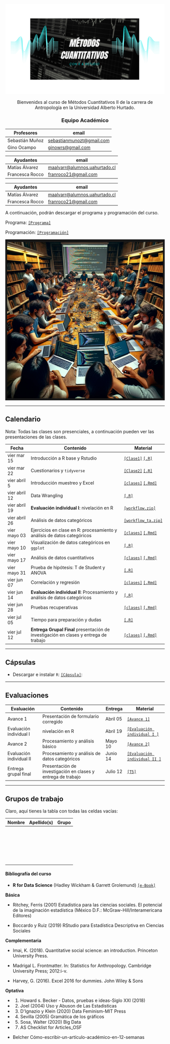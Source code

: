 ![Banner](files/Banner.png)
<p align="center">
  Bienvenidxs al curso de Métodos Cuantitativos II de la carrera de Antropología en la Universidad Alberto Hurtado.
</p>



<center>

### Equipo Académico

| Profesores         | email                       | 
|--------------------|-----------------------------|
| Sebastián Muñoz    | sebastianmunozt@gmail.com  |
| Gino Ocampo        | ginowrs@gmail.com          |

| Ayudantes          | email                       |
|--------------------|-----------------------------|
| Matías Álvarez     | maalvarr@alumnos.uahurtado.cl |
| Francesca Rocco    | franroco21@gmail.com       |

</center>

| Ayudantes             | email |
|-----------------------|------|
| Matías Álvarez       | maalvarr@alumnos.uahurtado.cl|
| Francesca Rocco     | franroco21@gmail.com|

A continuación, podrán descargar el programa y programación del curso.

Programa: [`[Programa]`](https://ginowrs.github.io/mc2/files/programa_2024.pdf) 

Programación: [`[Programación]`](https://ginowrs.github.io/mc2/files/programacion_2024.pdf) 


![useR](files/curso_mc2.png)

---
## Calendario

Nota: Todas las clases son presenciales, a continuación pueden ver las presentaciones de las clases.


| Fecha             | Contenido                                                      | Material                                                                                                                                                  |
|-------------------|---------------------------------------------------------------|----------------------------------------------------------------------------------------------------------------------------------------------------------|
| vier mar 15       | Introducción a R base y Rstudio                               | [`[Clase1]`](https://metodoscuantitativos.github.io/mc2/clases/clase_01/clase_1#1)   [`[.R]`](clases/clase_01/clase_1.R)                                    |
| vier mar 22        | Cuestionarios y `tidyverse`                             |  [`[Clase2]`](https://metodoscuantitativos.github.io/mc2/clases/clase_02/Clase_2#1) [`[.R]`](clases/clase_02/clase_2.R)                                       |
| vier abril 5         | Introducción muestreo y Excel                                 | [`[clases]`](https://metodoscuantitativos.github.io/mc2/clases/clase_03/clase_3#1) [`[.Rmd]`](clases/class_2/class_2.Rmd)                                                                                                                                                         |
| vier abril 12         | Data Wrangling                                 |  [`[.R]`](clases/class_2/class_2.R)                                                                                                                                                         |
| vier abril 19        | **Evaluación individual I**: nivelación en R                                                      | [`[workflow.zip]`](clases/class_4/workflow.zip)                                                                                                                                                       |
| vier abril 26       | Análisis de datos categóricos                                                    |  [`[workflow_ta.zip]`](clases/class_4/workflow_ta.zip)                                                                                                                                                              |
| vier mayo 03        | Ejercicios en clase en R: procesamiento y análisis de datos categóricos            |  [`[clases]`](https://mebucca.github.io/dar_soc4001/clases/class_5/class_5#1) [`[.Rmd]`](clases/class_5/class_5.Rmd)                                                                                                                                                        |
| vier mayo 10        | Visualización de datos categóricos en `ggplot`            |  [`[.R]`](clases/class_5/class_5.R)                                                                                                                                                              |
| vier mayo 17       |  Análisis de datos cuantitativos           |     [`[clases]`](https://mebucca.github.io/dar_soc4001/clases/class_6/class_6#1) [`[.Rmd]`](clases/class_6/class_6.Rmd)                                                                                                                                                                                                        |
| vier mayo 31         | Prueba de hipótesis: T de Student y ANOVA            |   [`[.R]`](clases/class_6/class_6.R)                                                                                                                                                          |
| vier jun 07        | Correlación y regresión |          [`[clases]`](https://mebucca.github.io/dar_soc4001/clases/class_7/class_7#1) [`[.Rmd]`](clases/class_7/class_7.Rmd)                                                                                                                                                 |
| vier jun 14        | **Evaluación individual II**: Procesamiento y análisis de datos categóricos |            [`[.R]`](clases/class_7/class_7.R)                                                                                                                                                  |
| vier jun 28        | Pruebas recuperativas           |          [`[clases]`](https://mebucca.github.io/dar_soc4001/clases/class_9/class_9#1) [`[.Rmd]`](clases/class_9/class_9.Rmd)                                                                                                                                                |
| vier jul 05        | Tiempo para preparación y dudas           |   [`[.R]`](clases/class_9/class_9.R)                                                                                                                                                        |
| vier jul 12        | **Entrega Grupal Final** presentación de investigación en clases y entrega de trabajo                                   | [`[clases]`](https://mebucca.github.io/dar_soc4001/clases/class_10/class_10#1) [`[.Rmd]`](clases/class_10/class_10.Rmd)                                                                                                                                                         |

---
## Cápsulas

- Descargar e instalar `R`: [`[Cápsula]`](https://posit.co/download/rstudio-desktop/): 


---
## Evaluaciones 

| Evaluación     | Contenido   | Entrega       | Material |
|----------------|--------------|---------------|----------|
| Avance 1        | Presentación de formulario corregido | Abril 05 |  [`[Avance 1]`](homework/t_1_answers.pdf)        |
| Evaluación individual I        |  nivelación en R    | Abril 19    |  [`[Evaluación individual I ]`](https://mebucca.github.io/dar_soc4001/homework/t_2#1)            |
| Avance 2       | Procesamiento y análisis básico    | Mayo 10    |  [`[Avance 2]`](https://mebucca.github.io/dar_soc4001/homework/t_3#1)         | 
| Evaluación individual II       | Procesamiento y análisis de datos categóricos  | Junio 14  |  [`[Evaluación individual II ]`](https://mebucca.github.io/dar_soc4001/homework/t_4_answer#1)       |
| Entrega grupal final     |  Presentación de investigación en clases y entrega de trabajo | Julio 12  |           [`[T5]`](https://mebucca.github.io/dar_soc4001/homework/t_5#1)  | 





---
## Grupos de trabajo

Claro, aquí tienes la tabla con todas las celdas vacías:


| Nombre                 | Apellido(s)          | Grupo     |
|------------------------|----------------------|-----------|
|                        |                      |           |
|                        |                      |           |
|                        |                      |           |
|                        |                      |           |
|                        |                      |           |
|                        |                      |           |
|                        |                      |           |
|                        |                      |           |
|                        |                      |           |
|                        |                      |           |
|                        |                      |           |
|                        |                      |           |
|                        |                      |           |
|                        |                      |           |
|                        |                      |           |
|                        |                      |           |
|                        |                      |           |
|                        |                      |           |
|                        |                      |           |
|                        |                      |           |
|                        |                      |           |
|                        |                      |           |
|                        |                      |           |



#### Bibliografía del curso

- **R for Data Science** (Hadley Wickham & Garrett Grolemund) [`[e-Book]`](https://r4ds.had.co.nz/)

**Básica**

- Ritchey, Ferris (2001) Estadística para las ciencias sociales. El potencial de la imaginación estadística (México D.F.: McGraw-Hill/Interamericana Editores)

- Boccardo y Ruiz (2019) RStudio para Estadística Descriptiva en Ciencias Sociales

**Complementaria**

- Imai, K. (2018). Quantitative social science: an introduction. Princeton University Press.

- Madrigal L. Frontmatter. In: Statistics for Anthropology. Cambridge University Press; 2012:i-v. 

- Harvey, G. (2016). Excel 2016 for dummies. John Wiley & Sons

**Optativa**

- 01. Howard s. Becker - Datos, pruebas e ideas-Siglo XXI (2018)

- 02. Joel (2004) Uso y Abuson de Las Estadisticas

- 03. D'Ignazio y Klein (2020) Data Feminism-MIT Press
 
- 04. Sevilla (2005) Gramática de los gráficos

- 05. Sosa, Walter (2020) Big Data

- 07. AS Checklist for Articles_OSF

- Belcher Cómo-escribir-un-artículo-académico-en-12-semanas




